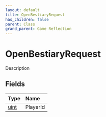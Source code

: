 ```yaml
---
layout: default
title: OpenBestiaryRequest
has_children: false
parent: Class
grand_parent: Game Reflection
---
```

# OpenBestiaryRequest
Description 

## Fields
| Type | Name |
|:-------------|:--------------|
| [uint](/game-reflection/components/uint.md) | PlayerId |
